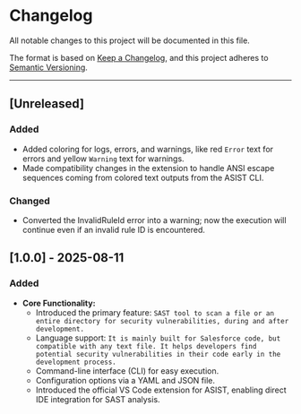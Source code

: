 # Changelog

All notable changes to this project will be documented in this file.

The format is based on [Keep a Changelog](https://keepachangelog.com/en/1.0.0/), and this project adheres to [Semantic Versioning](https://semver.org/spec/v2.0.0.html).

---

## [Unreleased]

### Added

* Added coloring for logs, errors, and warnings, like red `Error` text for errors and yellow `Warning` text for warnings.
* Made compatibility changes in the extension to handle ANSI escape sequences coming from colored text outputs from the ASIST CLI.

### Changed

* Converted the InvalidRuleId error into a warning; now the execution will continue even if an invalid rule ID is encountered.

## \[1.0.0\] \- 2025-08-11

### Added

* **Core Functionality:**  
  * Introduced the primary feature: `SAST tool to scan a file or an entire directory for security vulnerabilities, during and after development.`  
  * Language support: `It is mainly built for Salesforce code, but compatible with any text file. It helps developers find potential security vulnerabilities in their code early in the development process.`  
  * Command-line interface (CLI) for easy execution.  
  * Configuration options via a YAML and JSON file.
  * Introduced the official VS Code extension for ASIST, enabling direct IDE integration for SAST analysis.
